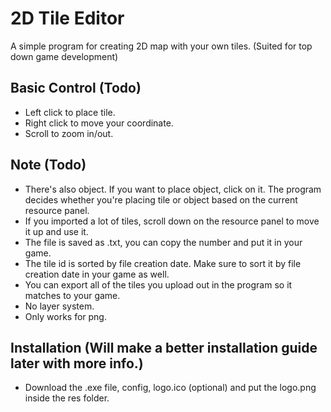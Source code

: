 # 2D Tile Editor
A simple program for creating 2D map with your own tiles. (Suited for top down game development)

## Basic Control (Todo)
- Left click to place tile.
- Right click to move your coordinate.
- Scroll to zoom in/out.

## Note (Todo)
- There's also object. If you want to place object, click on it. The program decides whether you're placing tile or object based on the current resource panel.
- If you imported a lot of tiles, scroll down on the resource panel to move it up and use it.
- The file is saved as .txt, you can copy the number and put it in your game.
- The tile id is sorted by file creation date. Make sure to sort it by file creation date in your game as well.
- You can export all of the tiles you upload out in the program so it matches to your game.
- No layer system.
- Only works for png.

## Installation (Will make a better installation guide later with more info.)
- Download the .exe file, config, logo.ico (optional) and put the logo.png inside the res folder.
